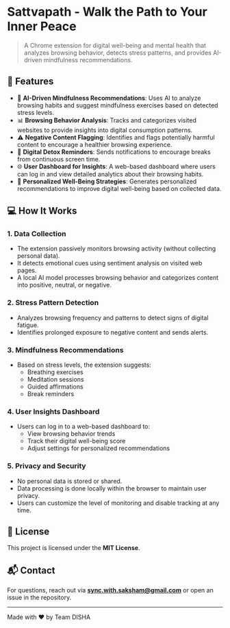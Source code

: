 # Sattvapath - Walk the Path to Your Inner Peace

> A Chrome extension for digital well-being and mental health that analyzes browsing behavior, detects stress patterns, and provides AI-driven mindfulness recommendations.

## 🚀 Features
- 🧘 **AI-Driven Mindfulness Recommendations**: Uses AI to analyze browsing habits and suggest mindfulness exercises based on detected stress levels.
- 📊 **Browsing Behavior Analysis**: Tracks and categorizes visited websites to provide insights into digital consumption patterns.
- ⚠️ **Negative Content Flagging**: Identifies and flags potentially harmful content to encourage a healthier browsing experience.
- 🔔 **Digital Detox Reminders**: Sends notifications to encourage breaks from continuous screen time.
- 🌐 **User Dashboard for Insights**: A web-based dashboard where users can log in and view detailed analytics about their browsing habits.
- 🔄 **Personalized Well-Being Strategies**: Generates personalized recommendations to improve digital well-being based on collected data.

## 💻 How It Works
### **1. Data Collection**
- The extension passively monitors browsing activity (without collecting personal data).
- It detects emotional cues using sentiment analysis on visited web pages.
- A local AI model processes browsing behavior and categorizes content into positive, neutral, or negative.

### **2. Stress Pattern Detection**
- Analyzes browsing frequency and patterns to detect signs of digital fatigue.
- Identifies prolonged exposure to negative content and sends alerts.

### **3. Mindfulness Recommendations**
- Based on stress levels, the extension suggests:
  - Breathing exercises
  - Meditation sessions
  - Guided affirmations
  - Break reminders

### **4. User Insights Dashboard**
- Users can log in to a web-based dashboard to:
  - View browsing behavior trends
  - Track their digital well-being score
  - Adjust settings for personalized recommendations

### **5. Privacy and Security**
- No personal data is stored or shared.
- Data processing is done locally within the browser to maintain user privacy.
- Users can customize the level of monitoring and disable tracking at any time.

## 📜 License
This project is licensed under the **MIT License**.

## 📬 Contact
For questions, reach out via **sync.with.saksham@gmail.com** or open an issue in the repository.

---
Made with ❤️ by Team DISHA
